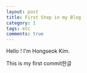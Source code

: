 ```yaml
---
layout: post
title: First Step in my Blog
category: 1
tags: etc
comments: true
---
```


Hello ! I'm Hongseok Kim.

This is my first commit한글
